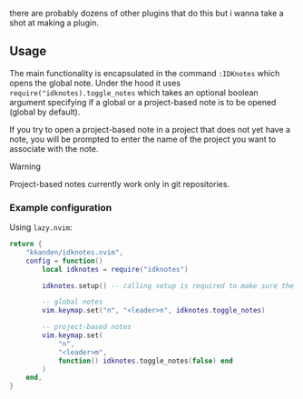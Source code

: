 there are probably dozens of other plugins that do this but i wanna take a shot
at making a plugin.

## Usage

The main functionality is encapsulated in the command `:IDKnotes` which opens
the global note. Under the hood it uses `require("idknotes).toggle_notes` which
takes an optional boolean argument specifying if a global or a project-based
note is to be opened (global by default).

If you try to open a project-based note in a project that does not yet have a
note, you will be prompted to enter the name of the project you want to
associate with the note.

> [!WARNING]  
> Project-based notes currently work only in git repositories.

### Example configuration

Using `lazy.nvim`:

```lua
return {
    "kkanden/idknotes.nvim",
    config = function()
        local idknotes = require("idknotes")

        idknotes.setup() -- calling setup is required to make sure the plugin works

        -- global notes
        vim.keymap.set("n", "<leader>n", idknotes.toggle_notes)

        -- project-based notes
        vim.keymap.set(
            "n",
            "<leader>m",
            function() idknotes.toggle_notes(false) end
        )
    end,
}
```
